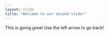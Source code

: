 ```yaml
---
layout: slide
title: "Welcome to our second slide!"
---
```

This is going great
Use the left arrow to go back!
